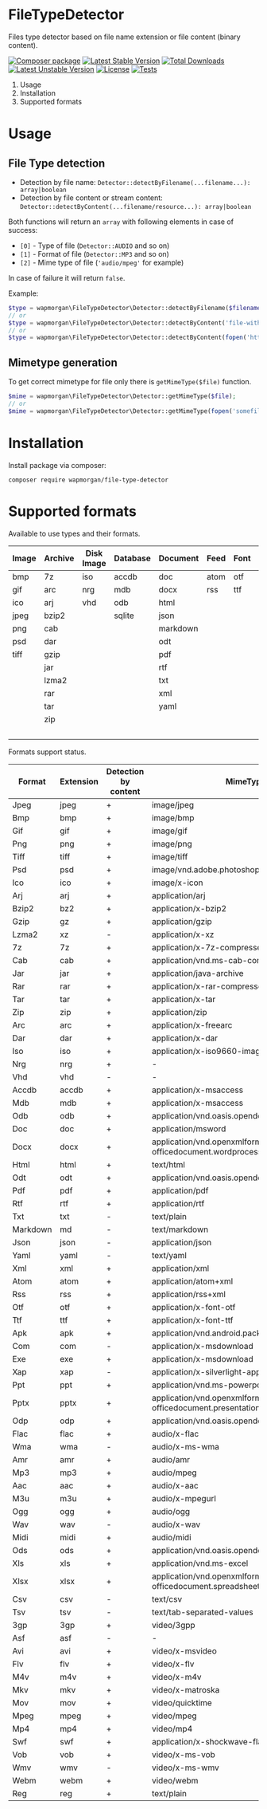 # FileTypeDetector
Files type detector based on file name extension or file content (binary content).

[![Composer package](http://xn--e1adiijbgl.xn--p1acf/badge/wapmorgan/file-type-detector)](https://packagist.org/packages/wapmorgan/file-type-detector)
[![Latest Stable Version](https://poser.pugx.org/wapmorgan/file-type-detector/v/stable)](https://packagist.org/packages/wapmorgan/file-type-detector)
[![Total Downloads](https://poser.pugx.org/wapmorgan/file-type-detector/downloads)](https://packagist.org/packages/wapmorgan/file-type-detector)
[![Latest Unstable Version](https://poser.pugx.org/wapmorgan/file-type-detector/v/unstable)](https://packagist.org/packages/wapmorgan/file-type-detector)
[![License](https://poser.pugx.org/wapmorgan/file-type-detector/license)](https://packagist.org/packages/wapmorgan/file-type-detector)
[![Tests](https://travis-ci.org/wapmorgan/FileTypeDetector.svg?branch=master)](https://travis-ci.org/wapmorgan/FileTypeDetector)

1. Usage
2. Installation
3. Supported formats

# Usage

## File Type detection

- Detection by file name: `Detector::detectByFilename(...filename...): array|boolean`
- Detection by file content or stream content: `Detector::detectByContent(...filename/resource...): array|boolean`

Both functions will return an `array` with following elements in case of success:

- `[0]` - Type of file (`Detector::AUDIO` and so on)
- `[1]` - Format of file (`Detector::MP3` and so on)
- `[2]` - Mime type of file (`'audio/mpeg'` for example)

In case of failure it will return `false`.

Example:

```php
$type = wapmorgan\FileTypeDetector\Detector::detectByFilename($filename);
// or
$type = wapmorgan\FileTypeDetector\Detector::detectByContent('file-without-extension');
// or
$type = wapmorgan\FileTypeDetector\Detector::detectByContent(fopen('http://somedomain/somepath', 'r'));
```

## Mimetype generation

To get correct mimetype for file only there is `getMimeType($file)` function.

```php
$mime = wapmorgan\FileTypeDetector\Detector::getMimeType($file);
// or
$mime = wapmorgan\FileTypeDetector\Detector::getMimeType(fopen('somefile', 'r'));
```

# Installation
Install package via composer:
```
composer require wapmorgan/file-type-detector
```

# Supported formats

Available to use types and their formats.

| Image | Archive | Disk Image | Database | Document | Feed | Font | Application | Presentation | Audio | Spreadsheet | Video | Scenario |
|-------|---------|------------|----------|----------|------|------|-------------|--------------|-------|-------------|-------|----------|
| bmp   | 7z      | iso        | accdb    | doc      | atom | otf  | apk         | odp          | aac   | csv         | 3gp   | reg      |
| gif   | arc     | nrg        | mdb      | docx     | rss  | ttf  | com         | ppt          | amr   | ods         | asf   |          |
| ico   | arj     | vhd        | odb      | html     |      |      | exe         | pptx         | flac  | tsv         | avi   |          |
| jpeg  | bzip2   |            | sqlite   | json     |      |      | xap         |              | m3u   | xls         | flv   |          |
| png   | cab     |            |          | markdown |      |      |             |              | midi  | xlsx        | m4v   |          |
| psd   | dar     |            |          | odt      |      |      |             |              | mp3   |             | mkv   |          |
| tiff  | gzip    |            |          | pdf      |      |      |             |              | ogg   |             | mov   |          |
|       | jar     |            |          | rtf      |      |      |             |              | wav   |             | mp4   |          |
|       | lzma2   |            |          | txt      |      |      |             |              | wma   |             | mpeg  |          |
|       | rar     |            |          | xml      |      |      |             |              |       |             | swf   |          |
|       | tar     |            |          | yaml     |      |      |             |              |       |             | vob   |          |
|       | zip     |            |          |          |      |      |             |              |       |             | webm  |          |
|       |         |            |          |          |      |      |             |              |       |             | wmv   |          |

Formats support status.

| Format   | Extension | Detection by content | MimeType                                                                  |
|----------|-----------|----------------------|---------------------------------------------------------------------------|
| Jpeg     | jpeg      | +                    | image/jpeg                                                                |
| Bmp      | bmp       | +                    | image/bmp                                                                 |
| Gif      | gif       | +                    | image/gif                                                                 |
| Png      | png       | +                    | image/png                                                                 |
| Tiff     | tiff      | +                    | image/tiff                                                                |
| Psd      | psd       | +                    | image/vnd.adobe.photoshop                                                 |
| Ico      | ico       | +                    | image/x-icon                                                              |
| Arj      | arj       | +                    | application/arj                                                           |
| Bzip2    | bz2       | +                    | application/x-bzip2                                                       |
| Gzip     | gz        | +                    | application/gzip                                                          |
| Lzma2    | xz        | -                    | application/x-xz                                                          |
| 7z       | 7z        | +                    | application/x-7z-compressed                                               |
| Cab      | cab       | +                    | application/vnd.ms-cab-compressed                                         |
| Jar      | jar       | +                    | application/java-archive                                                  |
| Rar      | rar       | +                    | application/x-rar-compressed                                              |
| Tar      | tar       | +                    | application/x-tar                                                         |
| Zip      | zip       | +                    | application/zip                                                           |
| Arc      | arc       | +                    | application/x-freearc                                                     |
| Dar      | dar       | +                    | application/x-dar                                                         |
| Iso      | iso       | +                    | application/x-iso9660-image                                               |
| Nrg      | nrg       | +                    | -                                                                         |
| Vhd      | vhd       | -                    | -                                                                         |
| Accdb    | accdb     | +                    | application/x-msaccess                                                    |
| Mdb      | mdb       | +                    | application/x-msaccess                                                    |
| Odb      | odb       | +                    | application/vnd.oasis.opendocument.database                               |
| Doc      | doc       | +                    | application/msword                                                        |
| Docx     | docx      | +                    | application/vnd.openxmlformats-officedocument.wordprocessingml.document   |
| Html     | html      | +                    | text/html                                                                 |
| Odt      | odt       | +                    | application/vnd.oasis.opendocument.text                                   |
| Pdf      | pdf       | +                    | application/pdf                                                           |
| Rtf      | rtf       | +                    | application/rtf                                                           |
| Txt      | txt       | -                    | text/plain                                                                |
| Markdown | md        | -                    | text/markdown                                                             |
| Json     | json      | -                    | application/json                                                          |
| Yaml     | yaml      | -                    | text/yaml                                                                 |
| Xml      | xml       | +                    | application/xml                                                           |
| Atom     | atom      | +                    | application/atom+xml                                                      |
| Rss      | rss       | +                    | application/rss+xml                                                       |
| Otf      | otf       | +                    | application/x-font-otf                                                    |
| Ttf      | ttf       | +                    | application/x-font-ttf                                                    |
| Apk      | apk       | +                    | application/vnd.android.package-archive                                   |
| Com      | com       | -                    | application/x-msdownload                                                  |
| Exe      | exe       | +                    | application/x-msdownload                                                  |
| Xap      | xap       | -                    | application/x-silverlight-app                                             |
| Ppt      | ppt       | +                    | application/vnd.ms-powerpoint                                             |
| Pptx     | pptx      | +                    | application/vnd.openxmlformats-officedocument.presentationml.presentation |
| Odp      | odp       | +                    | application/vnd.oasis.opendocument.presentation                           |
| Flac     | flac      | +                    | audio/x-flac                                                              |
| Wma      | wma       | -                    | audio/x-ms-wma                                                            |
| Amr      | amr       | +                    | audio/amr                                                                 |
| Mp3      | mp3       | +                    | audio/mpeg                                                                |
| Aac      | aac       | +                    | audio/x-aac                                                               |
| M3u      | m3u       | +                    | audio/x-mpegurl                                                           |
| Ogg      | ogg       | +                    | audio/ogg                                                                 |
| Wav      | wav       | -                    | audio/x-wav                                                               |
| Midi     | midi      | +                    | audio/midi                                                                |
| Ods      | ods       | +                    | application/vnd.oasis.opendocument.spreadsheet                            |
| Xls      | xls       | +                    | application/vnd.ms-excel                                                  |
| Xlsx     | xlsx      | +                    | application/vnd.openxmlformats-officedocument.spreadsheetml.sheet         |
| Csv      | csv       | -                    | text/csv                                                                  |
| Tsv      | tsv       | -                    | text/tab-separated-values                                                 |
| 3gp      | 3gp       | +                    | video/3gpp                                                                |
| Asf      | asf       | -                    | -                                                                         |
| Avi      | avi       | +                    | video/x-msvideo                                                           |
| Flv      | flv       | +                    | video/x-flv                                                               |
| M4v      | m4v       | +                    | video/x-m4v                                                               |
| Mkv      | mkv       | +                    | video/x-matroska                                                          |
| Mov      | mov       | +                    | video/quicktime                                                           |
| Mpeg     | mpeg      | +                    | video/mpeg                                                                |
| Mp4      | mp4       | +                    | video/mp4                                                                 |
| Swf      | swf       | +                    | application/x-shockwave-flash                                             |
| Vob      | vob       | +                    | video/x-ms-vob                                                            |
| Wmv      | wmv       | -                    | video/x-ms-wmv                                                            |
| Webm     | webm      | +                    | video/webm                                                                |
| Reg      | reg       | +                    | text/plain                                                                |
